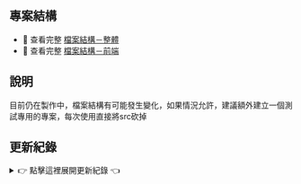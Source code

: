 ## 專案結構
- 📁 查看完整 [檔案結構－整體](./docs/檔案結構－整體.txt)
- 📁 查看完整 [檔案結構－前端](./docs/檔案結構－前端.txt)


## 說明

目前仍在製作中，檔案結構有可能發生變化，如果情況允許，建議額外建立一個測試專用的專案，每次使用直接將src砍掉


## 更新紀錄

<details>
<summary>👉 點擊這裡展開更新紀錄 👈</summary>

<hr>

<details>
<summary>0603｜註冊驗證碼實作</summary>

- **新增**
  - 註冊頁面的驗證碼圖片(需用cmd開後端)
  - 註冊頁面的驗證功能，但還需搞懂(需用cmd開後端)

</details>

<details>
<summary>0602｜前端設計基本結束</summary>

- **新增**
  - 後端連接雲端部屬抓取資料
- **更新**
  - 登入、註冊、會員頁面主體完成，未來應該只做細調

</details>

<details>
<summary>0529｜細調響應式設計與會員專區地址</summary>

- **新增**
  - 會員專區新增地址欄位
- **更新**
  - 登入與註冊頁面響應式細調

</details>

<details>
<summary>0528｜登入Vue頁面CSS重製完成</summary>

- **新增**
  - 會員專區HTML轉Vue完成
  - 資料庫的會員資料表初期設計
- **更新**
  - 登入頁面響應式完成

</details>

<details>
<summary>0527｜登入與註冊Vue頁面CSS重製(未完成)</summary>

- **更新**
  - 登入頁面歡迎區響應式完成、登入區未調整
  - 註冊頁面響應式重製完成

</details>

<details>
<summary>0526｜登入頁面CSS重製(未完成)</summary>

- **新增**
  - CSS響應式標準模板(感謝尤乙淳同學提供的樣板)
- **更新**
  - 開始將登入頁面的CSS完全重製，目前進度到設定版面寬度

</details>

<details>
<summary>0525｜會員專區HTML設計完成</summary>

- **新增**
  - 完整書籍資料EXCEL表格
- **更新**
  - 會員頁面完整設計完成，但只實裝個人設定分區

</details>

<details>
<summary>0524｜會員介面設定功能初期設計</summary>

- **新增**
  - 完整書籍資料EXCEL表格
- **更新**
  - 會員頁面設定區HTML設計

</details>

<details>
<summary>0523｜檔案結構重構與建立會員VUE</summary>

- **新增**
  - Vue會員頁面簡易建立完成
  - 會員頁面功能HTML功能規劃
  - 通用浮窗元件
- **更新**
  - 檔案結構整體重構
  - 登入區引用新增22條名言作者

</details>

<details>
<summary>0522｜註冊頁面驗證條件完善與響應式精修</summary>

- **更新**
  - 註冊頁面響應式設計細微調整並美化
  - 驗證條件細條規則與提示詞
  - 註冊步驟元件所有文字整理至 data.message 集中管理

</details>

<details>
<summary>0521｜註冊頁面完成元件化、驗證條件與響應式</summary>

- **更新**
  - 註冊頁面完成元件化
  - 註冊頁面基本驗證功能完成
  - 註冊頁面基本響應式設計完成

</details>

<details>
<summary>0520｜註冊頁面Step1完成元件化與驗證條件</summary>

- **更新**
  - 註冊頁面的 Step1 完成元件化
  - Step1 的帳號、密碼、重複密碼的驗證功能完成

</details>

<details>
<summary>0519｜更新字體與 VUE 註冊頁面元件化 (未完成)</summary>

- **新增**
  - src新增王翰宗開源系列字體(根目錄有設捷徑)
- **更新**
  - 註冊頁面嘗試元件化，但尚未完成

</details>

<details>
<summary>0518｜會員專區 WEB 與 登入註冊 VUE</summary>

- **新增**
  - 會員專區初步功能完成
  - 增加 檔案結構與待更新 備忘文件
- **更新**
  - 將 登入與註冊 轉成VUE寫法(src資料夾)

</details>

<details>
#<summary>0517｜註冊與登入頁面 - WEB 初版</summary>

- **新增**
  - 登入頁面大致效果展示
  - 註冊頁面簡易流程展示(未完成)
  - 使用 Themes.css 來統一管理主題顏色

</details>

</details>